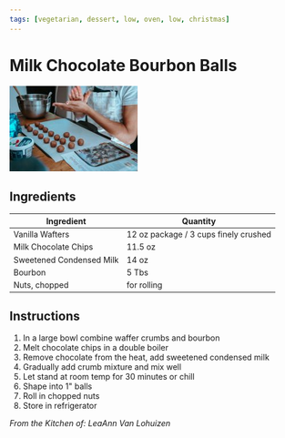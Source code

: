 ```yaml
---
tags: [vegetarian, dessert, low, oven, low, christmas]
---
```


# Milk Chocolate Bourbon Balls

![Recipe Image](../../public/assets/bourbon_balls.jpg)

## Ingredients

| Ingredient | Quantity |
|------------|----------|
| Vanilla Wafters | 12 oz package / 3 cups finely crushed  |
| Milk Chocolate Chips | 11.5 oz   |
|Sweetened Condensed Milk | 14 oz|
|Bourbon | 5 Tbs|
|Nuts, chopped | for rolling|

## Instructions

1. In a large bowl combine waffer crumbs and bourbon<br>
2. Melt chocolate chips in a double boiler<br>
3. Remove chocolate from the heat, add sweetened condensed milk<br>
4. Gradually add crumb mixture and mix well<br>
5. Let stand at room temp for 30 minutes or chill<br>
6. Shape into 1" balls<br>
7. Roll in chopped nuts
7. Store in refrigerator


*From the Kitchen of: LeaAnn Van Lohuizen*




